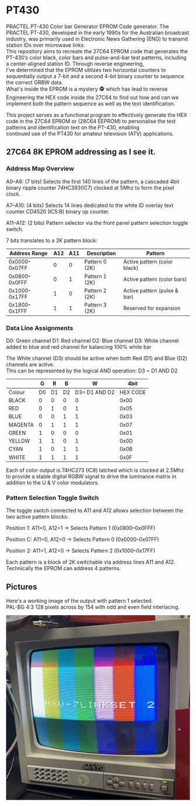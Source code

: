 # PT430
PRACTEL PT-430 Color bar Generator EPROM Code generator.
The PRACTEL PT-430, developed in the early 1990s for the Australian broadcast industry, was primarily used in Electronic News Gathering (ENG) to transmit station IDs over microwave links.\
This repository aims to recreate the 27C64 EPROM code that generates the PT-430’s color black, color bars and pulse-and-bar test patterns, including a center-aligned station ID. Through reverse engineering,\
I've determined that the EPROM utilizes two horizontal counters to sequentially output a 7-bit and a second 4-bit binary counter to sequence the correct GRBW data.\
What's inside the EPROM is a mystery 🕵️ which has lead to reverse Engineering the HEX code inside the 27C64 to find out how and can we implement both the pattern sequence as well as the text identification.

This project serves as a functional program to effectively generate the HEX code in the 27C64 EPROM or (28C64 EEPROM) to personalise the test patterns and identification text on the PT-430, enabling\
continued use of the PT430 for amateur television (ATV) applications.

## 27C64 8K EPROM addressing as I see it.
### Address Map Overview
A0–A6: (7 bits) Selects the first 140 lines of the pattern, a cascaded 4bit binary ripple counter 74HC393(IC7) clocked at 5Mhz to form the pixel clock.

A7–A10: (4 bits) Selects 14 lines dedicated to the white ID overlay text counter CD4520 (IC5:B) binary up counter.

A11–A12: (2 bits) Pattern selector via the front panel pattern selection toggle switch.

7 bits translates to a 2K pattern block:

| Address Range   | A12 | A11 | Description           | Pattern                       |
|-----------------|-----|-----|-----------------------|-------------------------------|
| 0x0000–0x07FF   | 0   | 0   | Pattern 0 (2K)        | Active pattern (color black)  |
| 0x0800–0x0FFF   | 0   | 1   | Pattern 1 (2K)        | Active pattern (color bars)   |
| 0x1000–0x17FF   | 1   | 0   | Pattern 2 (2K)        | Active pattern (pulse & bar)  |
| 0x1800–0x1FFF   | 1   | 1   | Pattern 3 (2K)        | Reserved for expansion        |

### Data Line Assignments
D0: Green channel
D1: Red channel
D2: Blue channel
D3: White channel added to blue and red channel for balancing 100% white bar

The White channel (D3) should be active when both Red (D1) and Blue (D2) channels are active.\
This can be represented by the logical AND operation:  D3 = D1 AND D2

|         | G  | R  |  B |  W             |   4bit    |
|---------|----|----|----|----------------|-----------|
| Colour  | D0 | D1 | D2 | D3= D1 AND D2  | HEX CODE  |
| BLACK   | 0  | 0  | 0  |  0             |    0x00   |
| RED     | 0  | 1  | 0  |  1             |    0x05   |
| BLUE    | 0  | 0  | 1  |  1             |    0x03   |
| MAGENTA | 0  | 1  | 1  |  1             |    0x07   |
| GREEN   | 1  | 0  | 0  |  0             |    0x01   |
| YELLOW  | 1  | 1  | 0  |  1             |    0x0D   |
| CYAN    | 1  | 0  | 1  |  1             |    0x0B   |
| WHITE   | 1  | 1  | 1  |  1             |    0x0F   |

Each of color output is 74HC273 (IC8) latched which is clocked at 2.5Mhz to provide a stable digital RGBW signal to drive the luminance matrix in addition to the U & V color modulators.

### Pattern Selection Toggle Switch
The toggle switch connected to A11 and A12 allows selection between the two active pattern blocks:

Position 1: A11=0, A12=1 → Selects Pattern 1 (0x0800–0x0FFF)

Position C: A11=0, A12=0 → Selects Pattern 0 (0x0000–0x07FF)

Position 2: A11=1, A12=0 → Selects Pattern 2 (0x1000–0x17FF)

Each pattern is a block of 2K switchable via address lines A11 and A12.
Technically the EPROM can address 4 patterns.

## Pictures
Here's a working image of the output with pattern 1 selected.\
PAL-BG 4:3  128 pixels across by 154 with odd and even field interlacing.

![PT430 Color bars](docs/images/PT430-Colorbars-w-ID.jpg)


